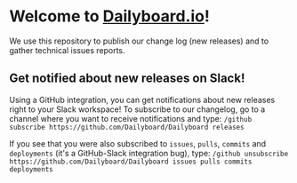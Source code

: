 # Welcome to [Dailyboard.io](https://dailyboard.io)!
We use this repository to publish our change log (new releases) and to gather technical issues reports.

## Get notified about new releases on Slack!
Using a GitHub integration, you can get notifications about new releases right to your Slack workspace! To subscribe to our changelog, go to a channel where you want to receive notifications and type:
`/github subscribe https://github.com/Dailyboard/Dailyboard releases`

If you see that you were also subscribed to `issues`, `pulls`, `commits` and `deployments` (it's a GitHub-Slack integration bug), type:
`/github unsubscribe https://github.com/Dailyboard/Dailyboard issues pulls commits deployments`
